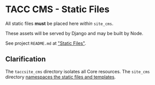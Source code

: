 # TACC CMS - Static Files

All static files __must__ be placed here _within_ `site_cms`.

These assets will be served by Django and may be built by Node.

See project `README.md` at ["Static Files"](/README.md#static-files).

## Clarification

The `taccsite_cms` directory isolates all Core resources. The `site_cms` directory [namespaces the static files and templates][djangocms-custom-resources].

[djangocms-custom-resources]: https://docs.djangoproject.com/en/2.2/intro/tutorial06/#customize-your-app-s-look-and-feel
